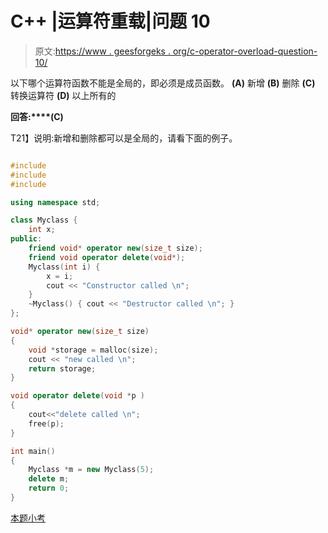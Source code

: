 # C++ |运算符重载|问题 10

> 原文:[https://www . geesforgeks . org/c-operator-overload-question-10/](https://www.geeksforgeeks.org/c-operator-overloading-question-10/)

以下哪个运算符函数不能是全局的，即必须是成员函数。
**(A)** 新增
**(B)** 删除
**(C)** 转换运算符
**(D)** 以上所有的

**回答:****(C)**

T21】说明:新增和删除都可以是全局的，请看下面的例子。

```cpp

#include
#include
#include

using namespace std;

class Myclass {
    int x;
public:
    friend void* operator new(size_t size);
    friend void operator delete(void*);
    Myclass(int i) {
        x = i;
        cout << "Constructor called \n";
    }
    ~Myclass() { cout << "Destructor called \n"; }
};

void* operator new(size_t size)
{
    void *storage = malloc(size);
    cout << "new called \n";
    return storage;
}

void operator delete(void *p )
{
    cout<<"delete called \n";
    free(p);
}

int main()
{
    Myclass *m = new Myclass(5);
    delete m;
    return 0;
}

```

[本题小考](https://www.geeksforgeeks.org/quiz-corner-gq/)
